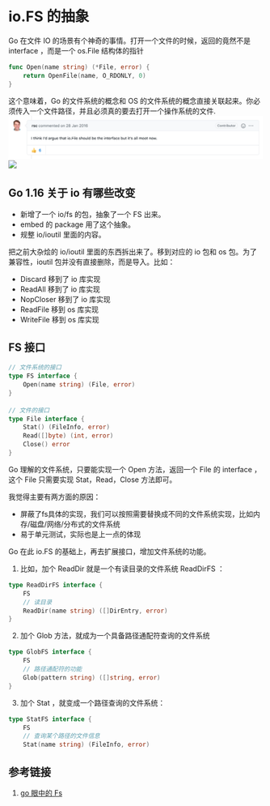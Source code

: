 # io.FS 的抽象

Go 在文件 IO 的场景有个神奇的事情。打开一个文件的时候，返回的竟然不是 interface ，而是一个 os.File  结构体的指针
```go
func Open(name string) (*File, error) {
    return OpenFile(name, O_RDONLY, 0)
}
```
这个意味着，Go 的文件系统的概念和 OS 的文件系统的概念直接关联起来。你必须传入一个文件路径，并且必须真的要去打开一个操作系统的文件.
![](chapter01_input_output/.io_images/io_issue.png)
![](chapter01_input_output/.io_imagesio_issue_fix.png)

## Go 1.16 关于 io 有哪些改变

- 新增了一个 io/fs 的包，抽象了一个 FS 出来。
- embed 的 package 用了这个抽象。
- 规整 io/ioutil 里面的内容。

把之前大杂烩的 io/ioutil 里面的东西拆出来了。移到对应的 io 包和 os 包。为了兼容性，ioutil 包并没有直接删除，而是导入。比如：

- Discard 移到了 io 库实现
- ReadAll 移到了 io 库实现
- NopCloser 移到了 io 库实现
- ReadFile 移到 os 库实现
- WriteFile 移到 os 库实现
## FS 接口

```go
// 文件系统的接口
type FS interface {
    Open(name string) (File, error)
}

// 文件的接口
type File interface {
    Stat() (FileInfo, error)
    Read([]byte) (int, error)
    Close() error
}
```


Go 理解的文件系统，只要能实现一个 Open 方法，返回一个 File 的 interface ，这个 File 只需要实现 Stat，Read，Close 方法即可。

我觉得主要有两方面的原因：

- 屏蔽了fs具体的实现，我们可以按照需要替换成不同的文件系统实现，比如内存/磁盘/网络/分布式的文件系统
- 易于单元测试，实际也是上一点的体现

Go 在此 io.FS 的基础上，再去扩展接口，增加文件系统的功能。

1. 比如，加个 ReadDir 就是一个有读目录的文件系统 ReadDirFS ：

```go
type ReadDirFS interface {
    FS
    // 读目录
    ReadDir(name string) ([]DirEntry, error)
}
```

2. 加个 Glob 方法，就成为一个具备路径通配符查询的文件系统

```go
type GlobFS interface {
    FS
    // 路径通配符的功能
    Glob(pattern string) ([]string, error)
}
```

3. 加个 Stat ，就变成一个路径查询的文件系统：
```go
type StatFS interface {
    FS
    // 查询某个路径的文件信息
    Stat(name string) (FileInfo, error)

```


## 参考链接
1. [go 眼中的 Fs](https://mp.weixin.qq.com/s/bZO6kfhfdMaOkYZuGjOl_Q)